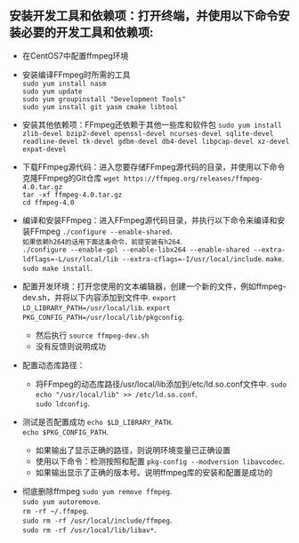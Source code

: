 ## 安装开发工具和依赖项：打开终端，并使用以下命令安装必要的开发工具和依赖项:

- 在CentOS7中配置ffmpeg环境
- 安装编译FFmpeg时所需的工具  
    ```sudo yum install nasm```  
    ```sudo yum update```  
    ```sudo yum groupinstall "Development Tools"```  
    ```sudo yum install git yasm cmake libtool```

- 安装其他依赖项：FFmpeg还依赖于其他一些库和软件包
    ```sudo yum install zlib-devel bzip2-devel openssl-devel ncurses-devel sqlite-devel readline-devel tk-devel gdbm-devel db4-devel libpcap-devel xz-devel expat-devel```

- 下载FFmpeg源代码：进入您要存储FFmpeg源代码的目录，并使用以下命令克隆FFmpeg的Git仓库
    ```wget https://ffmpeg.org/releases/ffmpeg-4.0.tar.gz```  
    ```tar -xf ffmpeg-4.0.tar.gz```  
    ```cd ffmpeg-4.0```

- 编译和安装FFmpeg：进入FFmpeg源代码目录，并执行以下命令来编译和安装FFmpeg
    ```./configure --enable-shared```.   
    ```如果依赖h264的话用下面这条命令，前提安装有h264```.   
    ```./configure --enable-gpl --enable-libx264 --enable-shared --extra-ldflags=-L/usr/local/lib --extra-cflags=-I/usr/local/include```. 
    ```make```. 
    ```sudo make install```. 

- 配置开发环境：打开您使用的文本编辑器，创建一个新的文件，例如ffmpeg-dev.sh，并将以下内容添加到文件中. 
    ```export LD_LIBRARY_PATH=/usr/local/lib```. 
    ```export PKG_CONFIG_PATH=/usr/local/lib/pkgconfig```. 

    - 然后执行
    ```source ffmpeg-dev.sh```
    - 没有反馈则说明成功

- 配置动态库路径：
    - 将FFmpeg的动态库路径/usr/local/lib添加到/etc/ld.so.conf文件中. 
        ```sudo echo "/usr/local/lib" >> /etc/ld.so.conf```.     
        ```sudo ldconfig```. 

- 测试是否配置成功
    ```echo $LD_LIBRARY_PATH```.   
    ```echo $PKG_CONFIG_PATH```. 
    - 如果输出了显示正确的路径，则说明环境变量已正确设置 
    - 使用以下命令：检测按照和配置
    ```pkg-config --modversion libavcodec```. 
    - 如果输出显示了正确的版本号。说明ffmpeg库的安装和配置是成功的

- 彻底删除ffmpeg
    ```sudo yum remove ffmpeg```.   
    ```sudo yum autoremove```.   
    ```rm -rf ~/.ffmpeg```.   
    ```sudo rm -rf /usr/local/include/ffmpeg```.   
    ```sudo rm -rf /usr/local/lib/libav*```.   